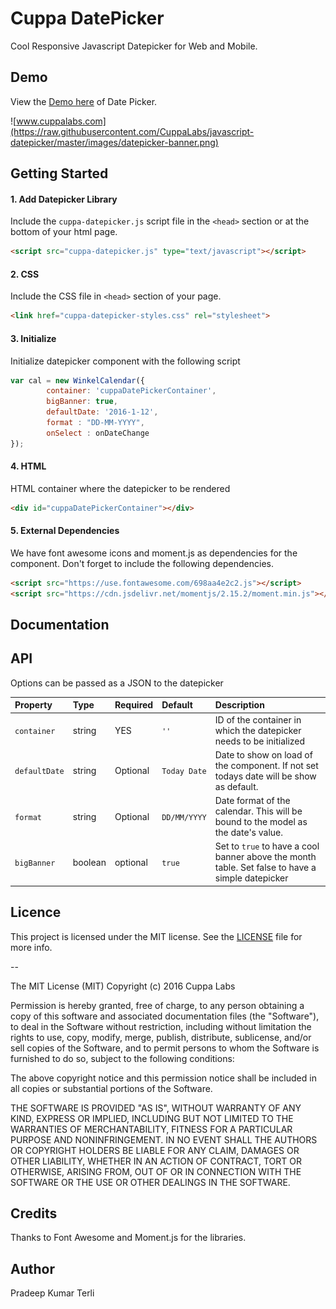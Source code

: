 # Cuppa DatePicker
Cool Responsive Javascript Datepicker for Web and Mobile.

## Demo

View the [Demo here](https://cuppalabs.github.io/javascript-datepicker/) of Date Picker.

![www.cuppalabs.com](https://raw.githubusercontent.com/CuppaLabs/javascript-datepicker/master/images/datepicker-banner.png)

## Getting Started

#### 1. Add Datepicker Library
Include the `cuppa-datepicker.js` script file in the `<head>` section or at the bottom of your html page.
```html
<script src="cuppa-datepicker.js" type="text/javascript"></script>
```
#### 2. CSS
Include the CSS file in `<head>` section of your page.
```html
<link href="cuppa-datepicker-styles.css" rel="stylesheet">
```

#### 3. Initialize
Initialize datepicker component with the following script

```js
var cal = new WinkelCalendar({
		container: 'cuppaDatePickerContainer',
		bigBanner: true,
		defaultDate: '2016-1-12',
		format : "DD-MM-YYYY",
		onSelect : onDateChange	
});	

```
#### 4. HTML
HTML container where the datepicker to be rendered
```html
<div id="cuppaDatePickerContainer"></div>
```
#### 5. External Dependencies

We have font awesome icons and moment.js as dependencies for the component. Don't forget to include the following dependencies.

```html
<script src="https://use.fontawesome.com/698aa4e2c2.js"></script>
<script src="https://cdn.jsdelivr.net/momentjs/2.15.2/moment.min.js"></script>
```

## Documentation

## API

Options can be passed as a JSON to the datepicker 

|Property|Type|Required|Default|Description|
|:--- |:--- |:--- |:--- |:--- |
|`container`|string|YES|`''`| ID of the container in which the datepicker needs to be initialized|
|`defaultDate`|string|Optional|`Today Date`|Date to show on load of the component. If not set todays date will be show as default.|
|`format`|string|Optional|`DD/MM/YYYY`|Date format of the calendar. This will be bound to the model as the date's value.|
|`bigBanner`|boolean|optional|`true`|Set to `true` to have a cool banner above the month table. Set false to have a simple datepicker|

## Licence

This project is licensed under the MIT license. See the [LICENSE](LICENSE) file for more info.

--

The MIT License (MIT)
Copyright (c) 2016 Cuppa Labs

Permission is hereby granted, free of charge, to any person obtaining a copy
of this software and associated documentation files (the "Software"), to deal
in the Software without restriction, including without limitation the rights
to use, copy, modify, merge, publish, distribute, sublicense, and/or sell
copies of the Software, and to permit persons to whom the Software is
furnished to do so, subject to the following conditions:

The above copyright notice and this permission notice shall be included in
all copies or substantial portions of the Software.

THE SOFTWARE IS PROVIDED "AS IS", WITHOUT WARRANTY OF ANY KIND, EXPRESS OR
IMPLIED, INCLUDING BUT NOT LIMITED TO THE WARRANTIES OF MERCHANTABILITY,
FITNESS FOR A PARTICULAR PURPOSE AND NONINFRINGEMENT. IN NO EVENT SHALL THE
AUTHORS OR COPYRIGHT HOLDERS BE LIABLE FOR ANY CLAIM, DAMAGES OR OTHER
LIABILITY, WHETHER IN AN ACTION OF CONTRACT, TORT OR OTHERWISE, ARISING FROM,
OUT OF OR IN CONNECTION WITH THE SOFTWARE OR THE USE OR OTHER DEALINGS IN
THE SOFTWARE.

## Credits
Thanks to Font Awesome and Moment.js for the libraries.

## Author
Pradeep Kumar Terli
